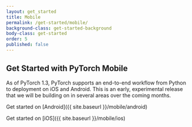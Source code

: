 ```yaml
---
layout: get_started
title: Mobile
permalink: /get-started/mobile/
background-class: get-started-background
body-class: get-started
order: 5
published: false
---
```


## Get Started with PyTorch Mobile

As of PyTorch 1.3, PyTorch supports an end-to-end workflow from Python to deployment on iOS and Android. 
This is an early, experimental release that we will be building on in several areas over the coming months.

Get started on [Android]({{ site.baseurl }}/mobile/android)

Get started on [iOS]({{ site.baseurl }}/mobile/ios)

<script page-id="mobile" src="{{ site.baseurl }}/assets/menu-tab-selection.js"></script>
